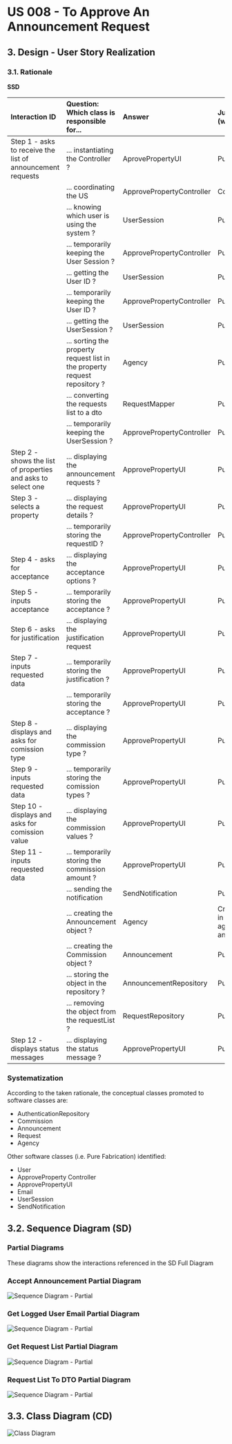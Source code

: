 # US 008 - To Approve An Announcement Request

## 3. Design - User Story Realization 

### 3.1. Rationale

**SSD**

| Interaction ID                                               | Question: Which class is responsible for...                                 | Answer                    | Justification (with patterns)                         |
|:-------------------------------------------------------------|:----------------------------------------------------------------------------|:--------------------------|:------------------------------------------------------|
| Step 1 - asks to receive the list of announcement requests   | ... instantiating the Controller   ?                                        | AprovePropertyUI          | Pure Fabrication                                      |
|                                                              | ... coordinating the US                                                     | ApprovePropertyController | Controller                                            |
|                                                              | ... knowing which user is using the system ?                                | UserSession               | Pure Fabrication                                      |
|                                                              | ... temporarily keeping the User Session ?                                  | ApprovePropertyController | Pure Fabrication                                      |
|                                                              | ... getting the User ID ?                                                   | UserSession               | Pure Fabrication                                      |
|                                                              | ... temporarily keeping the User ID ?                                       | ApprovePropertyController | Pure Fabrication                                      |
|                                                              | ... getting the UserSession ?                                               | UserSession               | Pure Fabrication                                      |
|                                                              | ... sorting the property request list in the property request repository ?  | Agency                    | Pure Fabrication                                      |
|                                                              | ... converting the requests list to a dto                                   | RequestMapper             | Pure Fabrication                                      |
|                                                              | ... temporarily keeping the UserSession ?                                   | ApprovePropertyController | Pure Fabrication                                      |
| Step 2 - shows the list of properties and asks to select one | ... displaying the announcement requests               ?                    | ApprovePropertyUI         | Pure Fabrication                                      |
| Step 3 - selects a property                                  | ... displaying the request details      ?                                   | ApprovePropertyUI         | Pure Fabrication                                      |
|                                                              | ... temporarily storing the requestID  ?                                    | ApprovePropertyController | Pure Fabrication                                      |
| Step 4 - asks for acceptance                                 | ... displaying the acceptance options   ?                                   | ApprovePropertyUI         | Pure Fabrication                                      |
| Step 5 - inputs acceptance                                   | ... temporarily storing the acceptance   ?                                  | ApprovePropertyUI         | Pure Fabrication                                      |
| Step 6 - asks for justification                              | ... displaying the justification request                                    | ApprovePropertyUI         | Pure Fabrication                                      |
| Step 7 - inputs requested data                               | ... temporarily storing the justification       ?                           | ApprovePropertyUI         | Pure Fabrication                                      |
|                                                              | ... temporarily storing the acceptance           ?                          | ApprovePropertyUI         | Pure Fabrication                                      |
| Step 8 - displays and asks for comission type                | ... displaying the commission type                               ?          | ApprovePropertyUI         | Pure Fabrication                                      |
| Step 9 - inputs requested data                               | ... temporarily storing the comission types                    ?            | ApprovePropertyUI         | Pure Fabrication                                      |
| Step 10 - displays and asks for comission value              | ... displaying the commission values                            ?           | ApprovePropertyUI         | Pure Fabrication                                      |
| Step 11 - inputs requested data                              | ... temporarily storing the commission amount                   ?           | ApprovePropertyUI         | Pure Fabrication                                      |
|                                                              | ... sending the notification                                                | SendNotification          | PureFabrication                                       |
|                                                              | ... creating the Announcement object ?                                      | Agency                    | Creator (Rule 2 : in the DM agency has announcements) |
|                                                              | ... creating the Commission object ?                                        | Announcement              | Pure Fabrication                                      |
|                                                              | ... storing the object in the repository                ?                   | AnnouncementRepository    | Pure Fabriaction                                      |
|                                                              | ... removing the object from the requestList ?                              | RequestRepository         | Pure Fabrication                                      |
| Step 12 - displays status messages                           | ... displaying the status message                                         ? | ApprovePropertyUI         | Pure Fabrication                                      |



### Systematization ##

According to the taken rationale, the conceptual classes promoted to software classes are: 

 * AuthenticationRepository
 * Commission
 * Announcement
 * Request
 * Agency

Other software classes (i.e. Pure Fabrication) identified: 

 * User
 * ApproveProperty Controller
 * ApprovePropertyUI
 * Email
 * UserSession
 * SendNotification


## 3.2. Sequence Diagram (SD)



### Partial Diagrams

These diagrams show the interactions referenced in the SD Full Diagram 

### Accept Announcement Partial Diagram

![Sequence Diagram - Partial](svg/us008-sequence-diagram-partial-accept-announcement.svg)

### Get Logged User Email Partial Diagram

![Sequence Diagram - Partial](svg/US008-sequence-diagram-partial-get-logged-user-email.svg)

### Get Request List Partial Diagram

![Sequence Diagram - Partial](svg/us008-sequece-diagram-partial-get-request-list.svg)

### Request List To DTO Partial Diagram

![Sequence Diagram - Partial](svg/us008-sequence-diagram-partial-request-list-to-dto.svg)




## 3.3. Class Diagram (CD)

![Class Diagram](svg/us008-class-diagram.svg)
